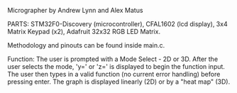 Micrographer
by Andrew Lynn and Alex Matus

PARTS:
  STM32F0-Discovery (microcontroller),
  CFAL1602 (lcd display),
  3x4 Matrix Keypad (x2),
  Adafruit 32x32 RGB LED Matrix.
  
Methodology and pinouts can be found inside main.c.

Function:
  The user is prompted with a Mode Select - 2D or 3D.
  After the user selects the mode, 'y=' or 'z=' is displayed to begin the function input.
  The user then types in a valid function (no current error handling) before pressing enter.
  The graph is displayed linearly (2D) or by a "heat map" (3D).

